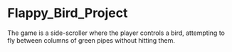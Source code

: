 # Flappy_Bird_Project
The game is a side-scroller where the player controls a bird, attempting to fly between columns of green pipes without hitting them.
